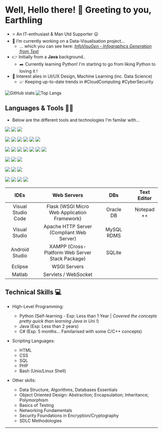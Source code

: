 # Well, Hello there! 👋 Greeting to you, Earthling

<!--
**xx-m-h-u-xx/xx-m-h-u-xx** is a ✨ _special_ ✨ repository because its `README.md` (this file) appears on your GitHub profile.
Here are some ideas to get you started: -->

 - ⭐  An IT-enthusiast & Man Utd Supporter 😛
 - 📌 I’m currently working on a Data-Visualisation project... 
   -  ... which you can see here: [*InfoVisuGen - Infographics Generation from Text*](https://github.com/xx-m-h-u-xx/Data-Analysis-Visualisation)
 - 👉 Initially from a **Java** background..
   - ✒️ Currently learning Python! I'm starting to go from liking Python to loving it !
 - 📢  Interest alies in UI/UX Design, Machine Learning (inc. Data Science)
   - :chart_with_upwards_trend: Keeping up-to-date trends in #CloudComputing #CyberSecurity 

<!-- - ⚡ Fun fact: Multi-lingual, Speaking English, Bengali & Arabic -->
<!-- - 👯 I’m looking to collaborate on ...
- 🤔 I’m looking for help with ...
- 💬 Ask me about ...
- 📫 How to reach me: ...
- 😄 Pronouns: ... -->

![GitHub stats](https://github-readme-stats.vercel.app/api?username=xx-m-h-u-xx&show_icons=true&theme=slateorange)
![Top Langs](https://github-readme-stats.vercel.app/api/top-langs/?username=xx-m-h-u-xx&theme=slateorange&langs_count=10&layout=compact)

## Languages & Tools 🔧🔨

- Below are the different tools and technologies I'm familar with...

![](https://img.shields.io/badge/OS-informational?logoColor=white&color=grey)
![](https://img.shields.io/badge/Windows-informational?logo=windows&logoColor=white&color=dodgerblue)
![](https://img.shields.io/badge/Linux-informational?logo=linux&logoColor=white&color=lightsteelblue)

![](https://img.shields.io/badge/IDE-informational?style=flat&logoColor=white&color=grey)
![](https://img.shields.io/badge/Visual_Studio_Code-informational?logo=visual-studio-code&logoColor=white&color=blue)
![](https://img.shields.io/badge/Visual_Studio-informational?logo=visual-studio&logoColor=white&color=purple)
![](https://img.shields.io/badge/Android_Studio-informational?logo=android-studio&logoColor=white&color=green)
![](https://img.shields.io/badge/Eclipse-informational?logo=eclipse-ide&logoColor=white&color=lightgrey)
![](https://img.shields.io/badge/Matlab-informational?logo=mathworks&logoColor=white&color=blue)

![](https://img.shields.io/badge/Programming_Languages-informational?style=flat&logoColor=white&color=grey)
![](https://img.shields.io/badge/Python-informational?logo=python&logoColor=white&color=yellow)
![](https://img.shields.io/badge/Java-informational?logo=java&logoColor=white&color=orange)
![](https://img.shields.io/badge/SQL-informational?logo=sqlite&logoColor=white&color=lightblue)
![](https://img.shields.io/badge/HTML-informational?logo=html5&logoColor=white&color=darkblue)
![](https://img.shields.io/badge/CSS-informational?logo=css3&logoColor=white&color=violet)
![](https://img.shields.io/badge/JS-informational?logo=javascript&logoColor=white&color=gold)

![](https://img.shields.io/badge/Databases-informational?style=flat&logoColor=white&color=grey)
![](https://img.shields.io/badge/MySQL-informational?logo=mysql&logoColor=white&color=silver)
![](https://img.shields.io/badge/Oracle_DB-informational?logo=oracle&logoColor=white&color=firebrick)

![](https://img.shields.io/badge/Data_Viz-informational?style=flat&logoColor=white&color=grey)
![](https://img.shields.io/badge/Matplotlib-informational?style=flat&logo=<LOGO_NAME>&logoColor=white&color=green)
![](https://img.shields.io/badge/Plotly-informational?style=flat&logo=<LOGO_NAME>&logoColor=white&color=green)

![](https://img.shields.io/badge/MS-informational?logo=microsoft-office&logoColor=white&color=grey)
![](https://img.shields.io/badge/PowerPoint-informational?logo=microsoft-powerpoint&logoColor=white&color=red)
![](https://img.shields.io/badge/Word-informational?logo=microsoft-word&logoColor=white&color=informational)
![](https://img.shields.io/badge/Excel-informational?logo=microsoft-excel&logoColor=white&color=brightgreen)



IDEs  |                 | Web Servers | | DBs | | Text Editor
|:---:|           :---: | :---: | :---: | :---: |:---:|:---:|
Visual Studio Code |    | Flask (WSGI Micro Web Application Framework)    | | Oracle DB || Notepad ++
Visual Studio      |    | Apache HTTP Server (Compliant Web Server)       | | MySQL RDMS ||
Android Studio     |    | XAMPP (Cross-Platform Web Server Stack Package) | |SQLite ||
Eclipse            |    | WSGI Servers
Matlab             |    | Servlets / WebSocket


## Technical Skills 💻

* High-Level Programming:
   * Python (Self-learning - Exp: Less than 1 Year | _Covered the concepts pretty quick than learning Java in Uni !_) 
   * Java (Exp: Less than 2 years)
   * C# (Exp: 5 months... Familarised with some C/C++ concepts)
* Scripting Languages:
   * HTML 
   * CSS
   * SQL
   * PHP   
   * Bash (Unix/Linux Shell)

* Other skills:
  * Data Structure, Algorithms, Databases Essentials
  * Object Oriented Design: Abstraction; Encapsulation; Inheritance; Polymorphism
  * Basics of Testing
  * Networking Fundamentals
  * Security Foundations in Encryption/Cryptography 
  * SDLC Methodologies
 ------------------------------------------------------------------------------------------
